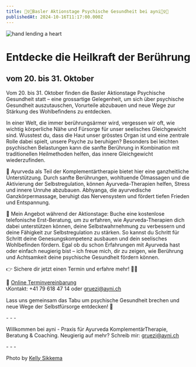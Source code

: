 ```yaml
---
title: 🧘‍♀️✨Basler Aktionstage Psychische Gesundheit bei ayni🧘‍♀️✨
publishedAt: 2024-10-16T11:17:00.000Z
---
```

![hand lending a heart](/images/28_psychischegesundheit_help.webp "A helping hand and heart")

# Entdecke die Heilkraft der Berührung

## vom 20. bis 31. Oktober

Vom 20. bis 31. Oktober finden die Basler Aktionstage Psychische Gesundheit statt – eine grossartige Gelegenheit, um sich über psychische Gesundheit auszutauschen, Vorurteile abzubauen und neue Wege zur Stärkung des Wohlbefindens zu entdecken.

In einer Welt, die immer berührungsärmer wird, vergessen wir oft, wie wichtig körperliche Nähe und Fürsorge für unser seelisches Gleichgewicht sind. Wusstest du, dass die Haut unser grösstes Organ ist und eine zentrale Rolle dabei spielt, unsere Psyche zu beruhigen? Besonders bei leichten psychischen Belastungen kann die sanfte Berührung in Kombination mit traditionellen Heilmethoden helfen, das innere Gleichgewicht wiederzufinden.

🌱 Ayurveda als Teil der Komplementärtherapie bietet hier eine ganzheitliche Unterstützung. Durch sanfte Berührungen, wohltuende Ölmassagen und die Aktivierung der Selbstregulation, können Ayurveda-Therapien helfen, Stress und innere Unruhe abzubauen. Abhyanga, die ayurvedische Ganzkörpermassage, beruhigt das Nervensystem und fördert tiefen Frieden und Entspannung.

📅 Mein Angebot während der Aktionstage: Buche eine kostenlose telefonische Erst-Beratung, um zu erfahren, wie Ayurveda-Therapien dich dabei unterstützen können, deine Selbstwahrnehmung zu verbessern und deine Fähigkeit zur Selbstregulation zu stärken. So kannst du Schritt für Schritt deine Genesungskompetenz ausbauen und dein seelisches Wohlbefinden fördern. Egal ob du schon Erfahrungen mit Ayurveda hast oder einfach neugierig bist – ich freue mich, dir zu zeigen, wie Berührung und Achtsamkeit deine psychische Gesundheit fördern können.

👉 Sichere dir jetzt einen Termin und erfahre mehr! 🌿✨

📆 [Online Terminvereinbarung](https://meet.brevo.com/ayni)\
📞Kontakt: +41 79 618 47 14 oder gruezi@ayni.ch

Lass uns gemeinsam das Tabu um psychische Gesundheit brechen und neue Wege der Selbstfürsorge entdecken! 💚

\- - -

Willkommen bei ayni - Praxis für Ayurveda KomplementärTherapie, Beratung & Coaching. Neugierig auf mehr? Schreib mir: gruezi@ayni.ch

\- - -

Photo by [Kelly Sikkema](https://unsplash.com/photos/person-reaching-black-heart-cutout-paper-XX2WTbLr3r8reac)
